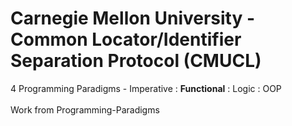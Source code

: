 # Carnegie Mellon University - Common Locator/Identifier Separation Protocol (CMUCL)
4 Programming Paradigms - Imperative : <b>Functional</b> : Logic : OOP \
\
Work from Programming-Paradigms 


